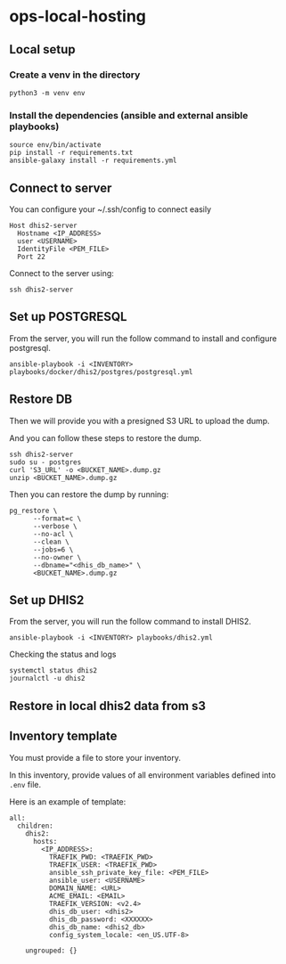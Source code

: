 # ops-local-hosting

## Local setup

### Create a venv in the directory

```
python3 -m venv env
```

### Install the dependencies (ansible and external ansible playbooks)

```
source env/bin/activate
pip install -r requirements.txt
ansible-galaxy install -r requirements.yml
```

## Connect to server

You can configure your ~/.ssh/config to connect easily

```
Host dhis2-server
  Hostname <IP_ADDRESS>
  user <USERNAME>
  IdentityFile <PEM_FILE>
  Port 22

```

Connect to the server using: 

```
ssh dhis2-server
```

## Set up POSTGRESQL

From the server, you will run the follow command to install and configure postgresql.

```
ansible-playbook -i <INVENTORY> playbooks/docker/dhis2/postgres/postgresql.yml 
```

## Restore DB

Then we will provide you with a presigned S3 URL to upload the dump.

And you can follow these steps to restore the dump.

```
ssh dhis2-server
sudo su - postgres
curl 'S3_URL' -o <BUCKET_NAME>.dump.gz
unzip <BUCKET_NAME>.dump.gz

```

Then you can restore the dump by running:

```
pg_restore \
      --format=c \
      --verbose \
      --no-acl \
      --clean \
      --jobs=6 \
      --no-owner \
      --dbname="<dhis_db_name>" \
      <BUCKET_NAME>.dump.gz
```

## Set up DHIS2

From the server, you will run the follow command to install DHIS2.

```
ansible-playbook -i <INVENTORY> playbooks/dhis2.yml
```

Checking the status and logs

```
systemctl status dhis2 
journalctl -u dhis2
```

## Restore in local dhis2 data from s3

## Inventory template 

You must provide a file to store your inventory.

In this inventory, provide values of all environment variables defined into `.env` file.

Here is an example of template:

```
all:
  children:
    dhis2:
      hosts:
        <IP_ADDRESS>:
          TRAEFIK_PWD: <TRAEFIK_PWD>
          TRAEFIK_USER: <TRAEFIK_PWD>
          ansible_ssh_private_key_file: <PEM_FILE>
          ansible_user: <USERNAME>
          DOMAIN_NAME: <URL>
          ACME_EMAIL: <EMAIL>
          TRAEFIK_VERSION: <v2.4>
          dhis_db_user: <dhis2>
          dhis_db_password: <XXXXXX>
          dhis_db_name: <dhis2_db>
          config_system_locale: <en_US.UTF-8>
        
    ungrouped: {}
```
